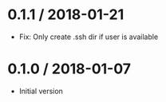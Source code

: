 # 0.1.1 / 2018-01-21

  * Fix: Only create .ssh dir if user is available

# 0.1.0 / 2018-01-07

  * Initial version

